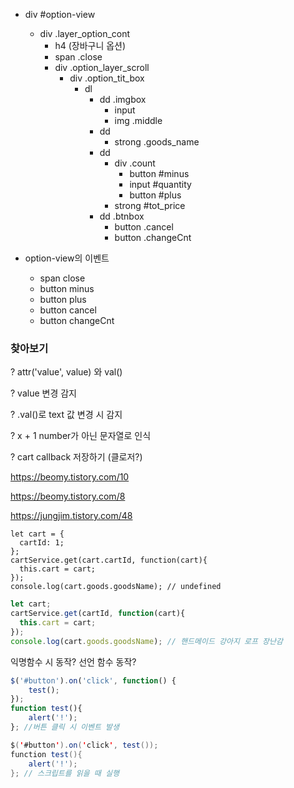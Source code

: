

* div #option-view
  * div .layer_option_cont 
    * h4 (장바구니 옵션)
    * span .close
    * div .option_layer_scroll
      * div .option_tit_box
        * dl
          * dd .imgbox
            * input
            * img .middle
          * dd
            * strong .goods_name
          * dd
            * div .count
              * button #minus
              * input #quantity
              * button #plus
            * strong #tot_price
          * dd .btnbox
            * button .cancel
            * button .changeCnt



* option-view의 이벤트
  * span close
  * button minus
  * button plus
  * button cancel
  * button changeCnt



### 찾아보기

? attr('value', value) 와 val()

? value 변경 감지

? .val()로 text 값 변경 시 감지

? x + 1  number가 아닌 문자열로 인식

? cart callback 저장하기 (클로저?)

https://beomy.tistory.com/10

https://beomy.tistory.com/8

https://jungjim.tistory.com/48

```javasc
let cart = {
  cartId: 1;
};
cartService.get(cart.cartId, function(cart){
  this.cart = cart;
});
console.log(cart.goods.goodsName); // undefined
```



```javascript
let cart;
cartService.get(cartId, function(cart){
  this.cart = cart;
});
console.log(cart.goods.goodsName); // 핸드메이드 강아지 로프 장난감
```



익명함수 시 동작? 선언 함수 동작?

```javascript
$('#button').on('click', function() {
    test();
});
function test(){
    alert('!');
}; //버튼 클릭 시 이벤트 발생
```

```java
$('#button').on('click', test());
function test(){
    alert('!');
}; // 스크립트를 읽을 때 실행
```



